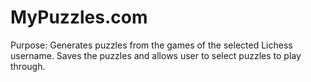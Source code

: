 # MyPuzzles.com
Purpose: Generates puzzles from the games of the selected Lichess username. Saves the puzzles and allows user to select puzzles to play through. 
